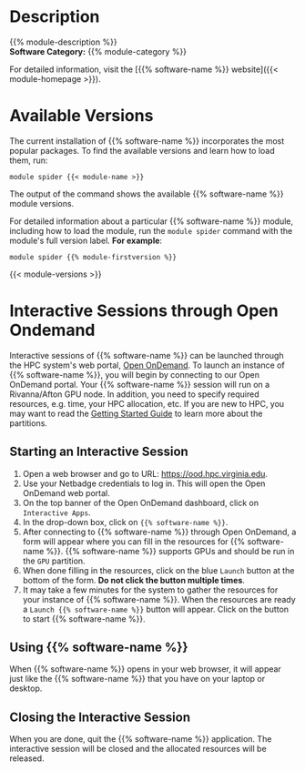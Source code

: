# Description
{{% module-description %}}
<br>
**Software Category:** {{% module-category %}}

For detailed information, visit the [{{% software-name %}} website]({{< module-homepage >}}).


# Available Versions
The current installation of {{% software-name %}} incorporates the most popular packages. To find the available versions and learn how to load them, run:

```
module spider {{< module-name >}}
```

The output of the command shows the available {{% software-name %}} module versions.

For detailed information about a particular {{% software-name %}} module, including how to load the module, run the `module spider` command with the module's full version label. __For example__:
```
module spider {{% module-firstversion %}}
```

{{< module-versions >}}


# Interactive Sessions through Open Ondemand

Interactive sessions of {{% software-name %}} can be launched through the HPC system's web portal, [Open OnDemand](/userinfo/hpc/ood).
To launch an instance of {{% software-name %}}, you will begin by connecting to our Open OnDemand portal. Your {{% software-name %}} session will run on a Rivanna/Afton GPU node. In addition, you need to specify required resources, e.g. time, your HPC allocation, etc. If you are new to HPC, you may want to read the [Getting Started Guide](/userinfo/hpc/#job-queues) to learn more about the partitions.

## Starting an Interactive Session
1. Open a web browser and go to URL:  https://ood.hpc.virginia.edu.
2. Use your Netbadge credentials to log in. This will open the Open OnDemand web portal.
3. On the top banner of the Open OnDemand dashboard, click on `Interactive Apps`.
4. In the drop-down box, click on `{{% software-name %}}`.
5. After connecting to {{% software-name %}} through Open OnDemand, a form will appear where you can fill in the resources for {{% software-name %}}. {{% software-name %}} supports GPUs and should be run in the `GPU` partition.
6. When done filling in the resources, click on the blue `Launch` button at the bottom of the form. **Do not click the button multiple times**.
7. It may take a few minutes for the system to gather the resources for your instance of {{% software-name %}}. When the resources are ready a `Launch {{% software-name %}}` button will appear. Click on the button to start {{% software-name %}}.


## Using {{% software-name %}}
When {{% software-name %}} opens in your web browser, it will appear just like the {{% software-name %}} that you have on your laptop or desktop.

## Closing the Interactive Session
When you are done, quit the {{% software-name %}} application. The interactive session will be closed and the allocated resources will be released.
